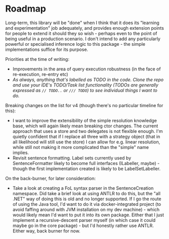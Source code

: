 ﻿# Roadmap

Long-term, this library will be "done" when I think that it does its "learning and experimentation" job adequately, and provides enough extension points for people to extend it should they so wish - perhaps even to the point of being useful in a production scenario.
I don't intend to add any particularly powerful or specialised inference logic to this package - the simple implementations suffice for its purpose.

Priorities at the time of writing:

* Improvements in the area of query execution robustness (in the face of re-execution, re-entry etc)
* *As always, anything that's labelled as TODO in the code. Clone the repo and use your IDE's TODO/Task list functionality (TODOs are generally expressed as `// TODO..` or `/// TODO`) to see individual things I want to do.*

Breaking changes on the list for v4 (though there's no particular timeline for this):

* I want to improve the extensibility of the simple resolution knowledge base, which will again likely mean breaking ctor changes.
The current approach that uses a store and two delegates is not flexible enough.
I'm quietly confident that if I replace all three with a strategy object (that in all likelihood will still use the store) I can allow for e.g. linear resolution, while still not making it more complicated than the "simple" name implies.
* Revisit sentence formatting. 
Label sets currently used by SentenceFormatter likely to become full interfaces (ILabeller, maybe) - though the first implementation created is likely to be LabelSetLabeller.

On the back-burner, for later consideration:

* Take a look at creating a FoL syntax parser in the SentenceCreation namespace.
Did take a brief look at using ANTLR to do this, but the "all .NET" way of doing this is old and no longer supported.
If I go the route of using the Java tool, I'd want to do it via docker-integrated project (to avoid faffing around with JVM installation on my dev machine) - which would likely mean I'd want to put it into its own package.
Either that I just implement a recursive-descent parser myself (in which case it could maybe go in the core package) - but I'd honestly rather use ANTLR.
Either way, back burner for now.
